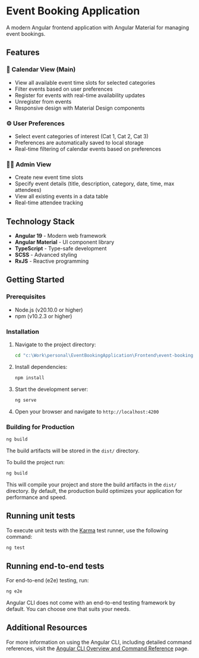 # Event Booking Application

A modern Angular frontend application with Angular Material for managing event bookings.

## Features

### 📅 Calendar View (Main)
- View all available event time slots for selected categories
- Filter events based on user preferences
- Register for events with real-time availability updates
- Unregister from events
- Responsive design with Material Design components

### ⚙️ User Preferences
- Select event categories of interest (Cat 1, Cat 2, Cat 3)
- Preferences are automatically saved to local storage
- Real-time filtering of calendar events based on preferences

### 👨‍💼 Admin View
- Create new event time slots
- Specify event details (title, description, category, date, time, max attendees)
- View all existing events in a data table
- Real-time attendee tracking

## Technology Stack

- **Angular 19** - Modern web framework
- **Angular Material** - UI component library
- **TypeScript** - Type-safe development
- **SCSS** - Advanced styling
- **RxJS** - Reactive programming

## Getting Started

### Prerequisites
- Node.js (v20.10.0 or higher)
- npm (v10.2.3 or higher)

### Installation

1. Navigate to the project directory:
   ```bash
   cd "c:\Work\personal\EventBookingApplication\Frontend\event-booking-app"
   ```

2. Install dependencies:
   ```bash
   npm install
   ```

3. Start the development server:
   ```bash
   ng serve
   ```

4. Open your browser and navigate to `http://localhost:4200`

### Building for Production

```bash
ng build
```

The build artifacts will be stored in the `dist/` directory.

To build the project run:

```bash
ng build
```

This will compile your project and store the build artifacts in the `dist/` directory. By default, the production build optimizes your application for performance and speed.

## Running unit tests

To execute unit tests with the [Karma](https://karma-runner.github.io) test runner, use the following command:

```bash
ng test
```

## Running end-to-end tests

For end-to-end (e2e) testing, run:

```bash
ng e2e
```

Angular CLI does not come with an end-to-end testing framework by default. You can choose one that suits your needs.

## Additional Resources

For more information on using the Angular CLI, including detailed command references, visit the [Angular CLI Overview and Command Reference](https://angular.dev/tools/cli) page.
